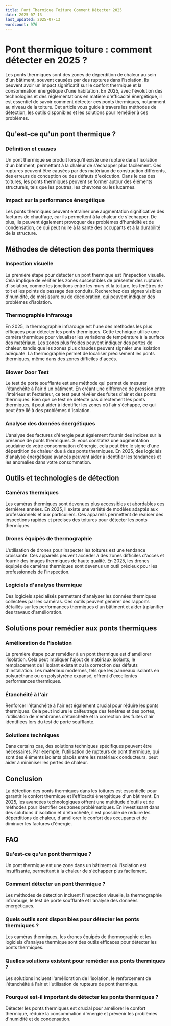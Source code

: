 ```yaml
---
title: Pont Thermique Toiture Comment Détecter 2025
date: 2025-07-13
last_updated: 2025-07-13
wordcount: 976
---
```


# Pont thermique toiture : comment détecter en 2025 ?

Les ponts thermiques sont des zones de déperdition de chaleur au sein d'un bâtiment, souvent causées par des ruptures dans l'isolation. Ils peuvent avoir un impact significatif sur le confort thermique et la consommation énergétique d'une habitation. En 2025, avec l'évolution des technologies et des réglementations en matière d'efficacité énergétique, il est essentiel de savoir comment détecter ces ponts thermiques, notamment au niveau de la toiture. Cet article vous guide à travers les méthodes de détection, les outils disponibles et les solutions pour remédier à ces problèmes.

## Qu'est-ce qu'un pont thermique ?

### Définition et causes

Un pont thermique se produit lorsqu'il existe une rupture dans l'isolation d'un bâtiment, permettant à la chaleur de s'échapper plus facilement. Ces ruptures peuvent être causées par des matériaux de construction différents, des erreurs de conception ou des défauts d'exécution. Dans le cas des toitures, les ponts thermiques peuvent se former autour des éléments structurels, tels que les poutres, les chevrons ou les lucarnes.

### Impact sur la performance énergétique

Les ponts thermiques peuvent entraîner une augmentation significative des factures de chauffage, car ils permettent à la chaleur de s'échapper. De plus, ils peuvent également provoquer des problèmes d'humidité et de condensation, ce qui peut nuire à la santé des occupants et à la durabilité de la structure.

## Méthodes de détection des ponts thermiques

### Inspection visuelle

La première étape pour détecter un pont thermique est l'inspection visuelle. Cela implique de vérifier les zones susceptibles de présenter des ruptures d'isolation, comme les jonctions entre les murs et la toiture, les fenêtres de toit et les points de passage des conduits. Recherchez des signes visibles d'humidité, de moisissure ou de décoloration, qui peuvent indiquer des problèmes d'isolation.

### Thermographie infrarouge

En 2025, la thermographie infrarouge est l'une des méthodes les plus efficaces pour détecter les ponts thermiques. Cette technique utilise une caméra thermique pour visualiser les variations de température à la surface des matériaux. Les zones plus froides peuvent indiquer des pertes de chaleur, tandis que les zones plus chaudes peuvent signaler une isolation adéquate. La thermographie permet de localiser précisément les ponts thermiques, même dans des zones difficiles d'accès.

### Blower Door Test

Le test de porte soufflante est une méthode qui permet de mesurer l'étanchéité à l'air d'un bâtiment. En créant une différence de pression entre l'intérieur et l'extérieur, ce test peut révéler des fuites d'air et des ponts thermiques. Bien que ce test ne détecte pas directement les ponts thermiques, il peut aider à identifier les zones où l'air s'échappe, ce qui peut être lié à des problèmes d'isolation.

### Analyse des données énergétiques

L'analyse des factures d'énergie peut également fournir des indices sur la présence de ponts thermiques. Si vous constatez une augmentation soudaine de votre consommation d'énergie, cela peut être le signe d'une déperdition de chaleur due à des ponts thermiques. En 2025, des logiciels d'analyse énergétique avancés peuvent aider à identifier les tendances et les anomalies dans votre consommation.

## Outils et technologies de détection

### Caméras thermiques

Les caméras thermiques sont devenues plus accessibles et abordables ces dernières années. En 2025, il existe une variété de modèles adaptés aux professionnels et aux particuliers. Ces appareils permettent de réaliser des inspections rapides et précises des toitures pour détecter les ponts thermiques.

### Drones équipés de thermographie

L'utilisation de drones pour inspecter les toitures est une tendance croissante. Ces appareils peuvent accéder à des zones difficiles d'accès et fournir des images thermiques de haute qualité. En 2025, les drones équipés de caméras thermiques sont devenus un outil précieux pour les professionnels de l'inspection.

### Logiciels d'analyse thermique

Des logiciels spécialisés permettent d'analyser les données thermiques collectées par les caméras. Ces outils peuvent générer des rapports détaillés sur les performances thermiques d'un bâtiment et aider à planifier des travaux d'amélioration.

## Solutions pour remédier aux ponts thermiques

### Amélioration de l'isolation

La première étape pour remédier à un pont thermique est d'améliorer l'isolation. Cela peut impliquer l'ajout de matériaux isolants, le remplacement de l'isolant existant ou la correction des défauts d'installation. Les matériaux modernes, tels que les panneaux isolants en polyuréthane ou en polystyrène expansé, offrent d'excellentes performances thermiques.

### Étanchéité à l'air

Renforcer l'étanchéité à l'air est également crucial pour réduire les ponts thermiques. Cela peut inclure le calfeutrage des fenêtres et des portes, l'utilisation de membranes d'étanchéité et la correction des fuites d'air identifiées lors du test de porte soufflante.

### Solutions techniques

Dans certains cas, des solutions techniques spécifiques peuvent être nécessaires. Par exemple, l'utilisation de rupteurs de pont thermique, qui sont des éléments isolants placés entre les matériaux conducteurs, peut aider à minimiser les pertes de chaleur.

## Conclusion

La détection des ponts thermiques dans les toitures est essentielle pour garantir le confort thermique et l'efficacité énergétique d'un bâtiment. En 2025, les avancées technologiques offrent une multitude d'outils et de méthodes pour identifier ces zones problématiques. En investissant dans des solutions d'isolation et d'étanchéité, il est possible de réduire les déperditions de chaleur, d'améliorer le confort des occupants et de diminuer les factures d'énergie.

## FAQ

### Qu'est-ce qu'un pont thermique ?

Un pont thermique est une zone dans un bâtiment où l'isolation est insuffisante, permettant à la chaleur de s'échapper plus facilement.

### Comment détecter un pont thermique ?

Les méthodes de détection incluent l'inspection visuelle, la thermographie infrarouge, le test de porte soufflante et l'analyse des données énergétiques.

### Quels outils sont disponibles pour détecter les ponts thermiques ?

Les caméras thermiques, les drones équipés de thermographie et les logiciels d'analyse thermique sont des outils efficaces pour détecter les ponts thermiques.

### Quelles solutions existent pour remédier aux ponts thermiques ?

Les solutions incluent l'amélioration de l'isolation, le renforcement de l'étanchéité à l'air et l'utilisation de rupteurs de pont thermique.

### Pourquoi est-il important de détecter les ponts thermiques ?

Détecter les ponts thermiques est crucial pour améliorer le confort thermique, réduire la consommation d'énergie et prévenir les problèmes d'humidité et de condensation.
